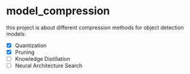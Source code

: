 # model_compression

this project is about different compression methods for object detection models:

- [x] Quantization
- [x] Pruning
- [ ] Knowledge Distillation
- [ ] Neural Architecture Search
